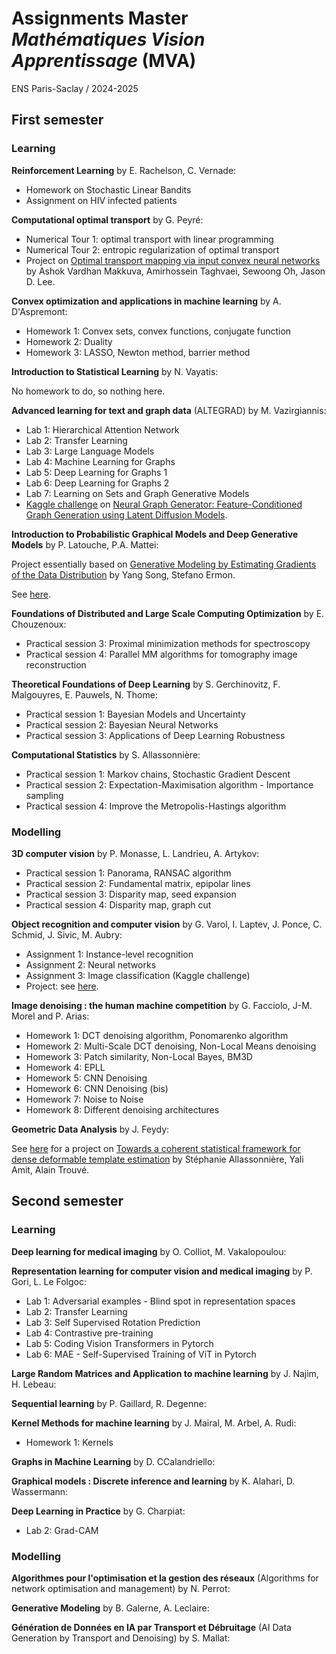# Assignments Master *Mathématiques Vision Apprentissage* (MVA)

ENS Paris-Saclay / 2024-2025

## First semester

### Learning

**Reinforcement Learning** by E. Rachelson, C. Vernade:
- Homework on Stochastic Linear Bandits
- Assignment on HIV infected patients

**Computational optimal transport** by G. Peyré:
- Numerical Tour 1: optimal transport with linear programming
- Numerical Tour 2: entropic regularization of optimal transport
- Project on [Optimal transport mapping via input convex neural networks](https://arxiv.org/abs/1908.10962) by Ashok Vardhan Makkuva, Amirhossein Taghvaei, Sewoong Oh, Jason D. Lee.

**Convex optimization and applications in machine learning** by A. D'Aspremont:
* Homework 1: Convex sets, convex functions, conjugate function
* Homework 2: Duality
* Homework 3: LASSO, Newton method, barrier method

**Introduction to Statistical Learning** by N. Vayatis:

No homework to do, so nothing here.

**Advanced learning for text and graph data** (ALTEGRAD) by  M. Vazirgiannis:
* Lab 1: Hierarchical Attention Network
* Lab 2: Transfer Learning
* Lab 3: Large Language Models
* Lab 4: Machine Learning for Graphs
* Lab 5: Deep Learning for Graphs 1
* Lab 6: Deep Learning for Graphs 2
* Lab 7:  Learning on Sets and Graph Generative Models
* [Kaggle challenge](https://www.kaggle.com/competitions/generating-graphs-with-specified-properties) on [Neural Graph Generator: Feature-Conditioned Graph Generation using Latent Diffusion Models](https://arxiv.org/abs/2403.01535v2).

**Introduction to Probabilistic Graphical Models and Deep Generative Models** by P. Latouche, P.A. Mattei:

Project essentially based on [Generative Modeling by Estimating Gradients of the Data Distribution](https://arxiv.org/abs/1907.05600) by Yang Song, Stefano Ermon.

See [here](https://github.com/lucas-versini/Denoising-score-matching-for-diffusion-models/tree/main).

**Foundations of Distributed and Large Scale Computing Optimization** by E. Chouzenoux:
* Practical session 3: Proximal minimization methods for spectroscopy
* Practical session 4: Parallel MM algorithms for tomography image reconstruction

**Theoretical Foundations of Deep Learning** by S. Gerchinovitz, F. Malgouyres, E. Pauwels, N. Thome:
* Practical session 1: Bayesian Models and Uncertainty
* Practical session 2: Bayesian Neural Networks
* Practical session 3: Applications of Deep Learning Robustness

**Computational Statistics** by S. Allassonnière:
* Practical session 1: Markov chains, Stochastic Gradient Descent
* Practical session 2: Expectation-Maximisation algorithm - Importance sampling
* Practical session 4: Improve the Metropolis-Hastings algorithm

### Modelling

**3D computer vision** by P. Monasse, L. Landrieu, A. Artykov:
* Practical session 1: Panorama, RANSAC algorithm
* Practical session 2: Fundamental matrix, epipolar lines
* Practical session 3: Disparity map, seed expansion
* Practical session 4: Disparity map, graph cut

**Object recognition and computer vision** by G. Varol, I. Laptev, J. Ponce, C. Schmid, J. Sivic, M. Aubry:
* Assignment 1: Instance-level recognition
* Assignment 2: Neural networks
* Assignment 3: Image classification (Kaggle challenge)
* Project: see [here](https://github.com/lucas-versini/RecVis).

**Image denoising : the human machine competition** by G. Facciolo, J-M. Morel and P. Arias:
* Homework 1: DCT denoising algorithm, Ponomarenko algorithm
* Homework 2: Multi-Scale DCT denoising, Non-Local Means denoising
* Homework 3: Patch similarity, Non-Local Bayes, BM3D
* Homework 4: EPLL
* Homework 5: CNN Denoising
* Homework 6: CNN Denoising (bis)
* Homework 7: Noise to Noise
* Homework 8: Different denoising architectures

**Geometric Data Analysis** by J. Feydy:

See [here](https://github.com/lucas-versini/GDA) for a project on [Towards a coherent statistical framework for dense deformable template estimation](https://scholar.google.fr/citations?view_op=view_citation&hl=fr&user=9ubMya8AAAAJ&citation_for_view=9ubMya8AAAAJ:u5HHmVD_uO8C) by Stéphanie Allassonnière, Yali Amit, Alain Trouvé.

## Second semester

### Learning

**Deep learning for medical imaging** by O. Colliot, M. Vakalopoulou:

**Representation learning for computer vision and medical imaging** by P. Gori, L. Le Folgoc:
* Lab 1: Adversarial examples - Blind spot in representation spaces
* Lab 2: Transfer Learning
* Lab 3: Self Supervised Rotation Prediction
* Lab 4: Contrastive pre-training
* Lab 5: Coding Vision Transformers in Pytorch
* Lab 6: MAE - Self-Supervised Training of ViT in Pytorch

**Large Random Matrices and Application to machine learning** by J. Najim, H. Lebeau:

**Sequential learning** by P. Gaillard, R. Degenne:

**Kernel Methods for machine learning** by J. Mairal, M. Arbel, A. Rudi:
* Homework 1: Kernels

**Graphs in Machine Learning** by D. CCalandriello:

**Graphical models : Discrete inference and learning** by K. Alahari, D. Wassermann:

**Deep Learning in Practice** by G. Charpiat:
* Lab 2: Grad-CAM

### Modelling

**Algorithmes pour l'optimisation et la gestion des réseaux** (Algorithms for network optimisation and management) by N. Perrot:

**Generative Modeling** by B. Galerne, A. Leclaire:

**Génération de Données en IA par Transport et Débruitage** (AI Data Generation by Transport and Denoising) by S. Mallat:
